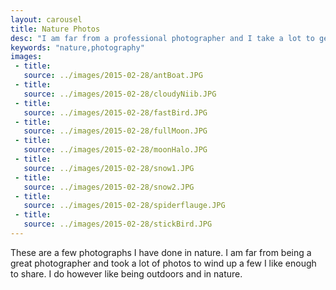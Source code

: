```yaml
---
layout: carousel
title: Nature Photos
desc: "I am far from a professional photographer and I take a lot to get just a few like this."
keywords: "nature,photography"
images:
 - title:
   source: ../images/2015-02-28/antBoat.JPG
 - title:
   source: ../images/2015-02-28/cloudyNiib.JPG
 - title:
   source: ../images/2015-02-28/fastBird.JPG
 - title:
   source: ../images/2015-02-28/fullMoon.JPG
 - title:
   source: ../images/2015-02-28/moonHalo.JPG
 - title:
   source: ../images/2015-02-28/snow1.JPG
 - title:
   source: ../images/2015-02-28/snow2.JPG
 - title:
   source: ../images/2015-02-28/spiderflauge.JPG
 - title:
   source: ../images/2015-02-28/stickBird.JPG
---
```


These are a few photographs I have done in nature.  I am far from being a great photographer and took a lot of photos to wind up a few I like enough to share.  I do however like being outdoors and in nature.